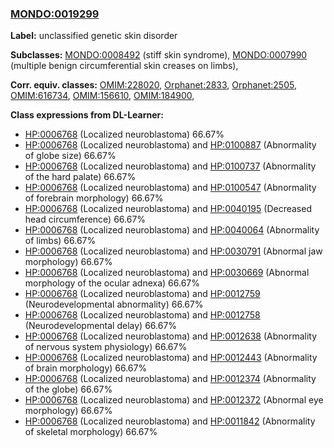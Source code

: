 
### [MONDO:0019299](http://purl.obolibrary.org/obo/MONDO_0019299)
**Label:** unclassified genetic skin disorder

**Subclasses:** [MONDO:0008492](http://purl.obolibrary.org/obo/MONDO_0008492) (stiff skin syndrome), [MONDO:0007990](http://purl.obolibrary.org/obo/MONDO_0007990) (multiple benign circumferential skin creases on limbs), 

**Corr. equiv. classes:** [OMIM:228020](http://purl.obolibrary.org/obo/OMIM_228020), [Orphanet:2833](http://www.orpha.net/ORDO/Orphanet_2833), [Orphanet:2505](http://www.orpha.net/ORDO/Orphanet_2505), [OMIM:616734](http://purl.obolibrary.org/obo/OMIM_616734), [OMIM:156610](http://purl.obolibrary.org/obo/OMIM_156610), [OMIM:184900](http://purl.obolibrary.org/obo/OMIM_184900), 

**Class expressions from DL-Learner:**

- [HP:0006768](http://purl.obolibrary.org/obo/HP_0006768) (Localized neuroblastoma) 66.67%
- [HP:0006768](http://purl.obolibrary.org/obo/HP_0006768) (Localized neuroblastoma) and [HP:0100887](http://purl.obolibrary.org/obo/HP_0100887) (Abnormality of globe size) 66.67%
- [HP:0006768](http://purl.obolibrary.org/obo/HP_0006768) (Localized neuroblastoma) and [HP:0100737](http://purl.obolibrary.org/obo/HP_0100737) (Abnormality of the hard palate) 66.67%
- [HP:0006768](http://purl.obolibrary.org/obo/HP_0006768) (Localized neuroblastoma) and [HP:0100547](http://purl.obolibrary.org/obo/HP_0100547) (Abnormality of forebrain morphology) 66.67%
- [HP:0006768](http://purl.obolibrary.org/obo/HP_0006768) (Localized neuroblastoma) and [HP:0040195](http://purl.obolibrary.org/obo/HP_0040195) (Decreased head circumference) 66.67%
- [HP:0006768](http://purl.obolibrary.org/obo/HP_0006768) (Localized neuroblastoma) and [HP:0040064](http://purl.obolibrary.org/obo/HP_0040064) (Abnormality of limbs) 66.67%
- [HP:0006768](http://purl.obolibrary.org/obo/HP_0006768) (Localized neuroblastoma) and [HP:0030791](http://purl.obolibrary.org/obo/HP_0030791) (Abnormal jaw morphology) 66.67%
- [HP:0006768](http://purl.obolibrary.org/obo/HP_0006768) (Localized neuroblastoma) and [HP:0030669](http://purl.obolibrary.org/obo/HP_0030669) (Abnormal morphology of the ocular adnexa) 66.67%
- [HP:0006768](http://purl.obolibrary.org/obo/HP_0006768) (Localized neuroblastoma) and [HP:0012759](http://purl.obolibrary.org/obo/HP_0012759) (Neurodevelopmental abnormality) 66.67%
- [HP:0006768](http://purl.obolibrary.org/obo/HP_0006768) (Localized neuroblastoma) and [HP:0012758](http://purl.obolibrary.org/obo/HP_0012758) (Neurodevelopmental delay) 66.67%
- [HP:0006768](http://purl.obolibrary.org/obo/HP_0006768) (Localized neuroblastoma) and [HP:0012638](http://purl.obolibrary.org/obo/HP_0012638) (Abnormality of nervous system physiology) 66.67%
- [HP:0006768](http://purl.obolibrary.org/obo/HP_0006768) (Localized neuroblastoma) and [HP:0012443](http://purl.obolibrary.org/obo/HP_0012443) (Abnormality of brain morphology) 66.67%
- [HP:0006768](http://purl.obolibrary.org/obo/HP_0006768) (Localized neuroblastoma) and [HP:0012374](http://purl.obolibrary.org/obo/HP_0012374) (Abnormality of the globe) 66.67%
- [HP:0006768](http://purl.obolibrary.org/obo/HP_0006768) (Localized neuroblastoma) and [HP:0012372](http://purl.obolibrary.org/obo/HP_0012372) (Abnormal eye morphology) 66.67%
- [HP:0006768](http://purl.obolibrary.org/obo/HP_0006768) (Localized neuroblastoma) and [HP:0011842](http://purl.obolibrary.org/obo/HP_0011842) (Abnormality of skeletal morphology) 66.67%


